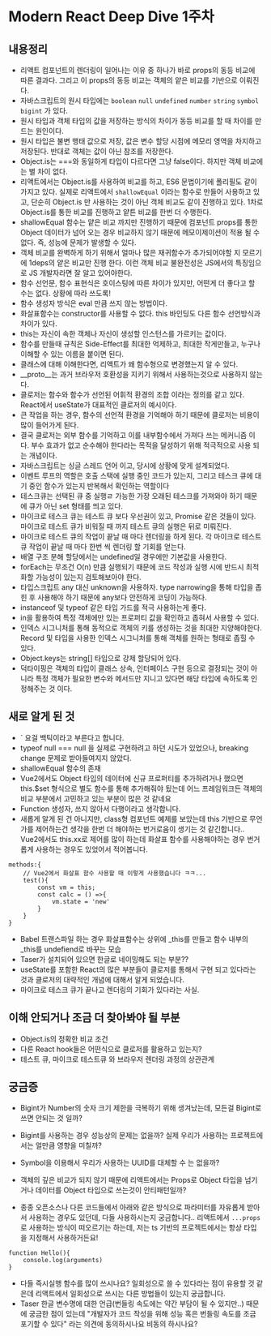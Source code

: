 # Modern React Deep Dive 1주차



## 내용정리

- 리액트 컴포넌트의 렌더링이 일어나는 이유 중 하나가 바로 props의 동등 비교에 따른 결과다. 그리고 이 props의 동등 비교는 객체의 얕은 비교를 기반으로 이뤄진다. 
- 자바스크립트의 원시 타입에는 `boolean` `null`  `undefined` `number` `string` `symbol` `bigint` 가 있다.
- 원시 타입과 객체 타입의 값을 저장하는 방식의 차이가 동등 비교를 할 때 차이를 만드는 원인이다.
- 원시 타입은 불변 행태 값으로 저장, 값은 변수 할당 시점에 메모리 영역을 차지하고 저장된다. 반대로 객체는 값이 아닌 참조를 저장한다.
- Object.is는 ===와 동일하게 타입이 다르다면 그냥 false이다. 하지만 객체 비교에는 별 차이 없다.
- 리액트에서는 Object.is를 사용하여 비교를 하고, ES6 문법이기에 폴리필도 같이 가지고 있다. 실제로 리액트에서  `shallowEqual` 이라는 함수로 만들어 사용하고 있고, 단순히 Object.is 만 사용하는 것이 아닌 객체 비교도 같이 진행하고 있다. 1차로 Object.is를 통한 비교를 진행하고 얕튼 비교를 한번 더 수행한다.
- shallowEqual 함수는 얕은 비교 까지만 진행하기 때문에 컴포넌트 props를 통한 Object 데이터가 넘어 오는 경우 비교하지 않기 때문에 메모이제이션이 적용 될 수 없다. 즉, 성능에 문제가 발생할 수 있다.
-  객체 비교를 완벽하게 하기 위해서 얼마나 많은 재귀함수가 추가되어야할 지 모르기에 1deps의 얕은 비교만 진행 한다. 이런 객체 비교 불완전성은 JS에서의 특징임으로 JS 개발자라면 잘 알고 있어야한다.
- 함수 선언문, 함수 표현식은 호이스팅에 따른 차이가 있지만, 어떤게 더 좋다고 할 수는 없다. 상황에 따라 쓰도록!
- 함수 생성자 방식은 eval 만큼 쓰지 않는 방법이다.
- 화살표함수는 constructor를 사용할 수 없다. this 바인딩도 다른 함수 선언방식과 차이가 있다.
- this는 자신이 속한 객체나 자신이 생성할 인스턴스를 가르키는 값이다.
- 함수를 만들때 규칙은 Side-Effect를 최대한 억제하고, 최대한 작게만들고, 누구나 이해할 수 있는 이름을 붙이면 된다.
- 클래스에 대해 이해한다면, 리액트가 왜 함수형으로 변경했는지 알 수 있다.
- \_\_proto\_\_는 과거 브라우저 호환성을 지키기 위해서 사용하는것으로 사용하지 않는다.
- 클로저는 함수와 함수가 선언된 어휘적 환경의 조합 이라는 정의를 같고 있다. React에서 useState가 대표적인 클로저의 예시이다.
- 큰 작업을 하는 경우, 함수의 선언적 환경을 기억해야 하기 때문에 클로저는 비용이 많이 들어가게 된다.
- 결국 클로저는 외부 함수를 기억하고 이를 내부함수에서 가져다 쓰는 메커니즘 이다. 부수 효과가 없고 순수해야 한다라는 목적을 달성하기 위해 적극적으로 사용 되는 개념이다.
- 자바스크립트는 싱글 스레드 언어 이고, 당시에 상황에 맞게 설계되었다.
- 이벤트 루프의 역할은 호출 스택에 실행 중인 코드가 있는지, 그리고 테스크 큐에 대기 중인 함수가 있는지 반복해서 확인하는 역할이다
- 테스크큐는 선택된 큐 중 실행ㄹ 가능한 가장 오래된 테스크를 가져와야 하기 때문에 큐가 아닌 set 형태를 띄고 있다.
- 마이크로 테스크 큐는 테스트 큐 보다 우선권이 있고, Promise 같은 것들이 있다. 마이크로 테스트 큐가 비워질 때 까지 테스트 큐의 실행은 뒤로 미뤄진다.
- 마이크로 테스트 큐의 작업이 끝날 때 마다 렌더링을 하게 된다. 각 마이크로 테스트 큐 작업이 끝날 때 마다 한번 씩 렌더링 할 기회를 얻는다.
- 배열 구조 분해 할당에서는 undefined일 경우에만 기본값을 사용한다.
- forEach는 무조건 O(n) 만큼 실행되기 때문에 코드 작성과 실행 시에 반드시 최적화할 가능성이 있는지 검토해보아야 한다.
- 타입스크립트 any 대신 unknown을 사용하자. type narrowing을 통해 타입을 좁힌 후 사용해야 하기 때문에 any보다 안전하게 코딩이 가능하다.
- instanceof 및 typeof 같은 타입 가드를 적극 사용하는게 좋다.
- in을 활용하여 특정 객체에만 있는 프로퍼티 값을 확인하고 좁혀서 사용할 수 있다.
- 인덱스 시그니처를 통해 동적으로 객체의 키를 생성하는 것을 최대한 지양해야한다. Record 및 타입을 사용한 인덱스 시그니처를 통해 객체를 원하는 형태로 좁힐 수 있다.
- Object.keys는 string[] 타입으로 강제 할당되어 있다.
- 덕타이핑은 객체의 타입이 클래스 상속, 인터페이스 구현 등으로 결정되는 것이 아니라 특정 객체가 필요한 변수와 메서드만 지니고 있다면 해당 타입에 속하도록 인정해주는 것 이다.



## 새로 알게 된 것

- ` 요걸 백틱이라고 부른다고 합니다. 
- typeof null === null 을 실제로 구현하려고 하던 시도가 있었으나, breaking change 문제로 받아들여지지 않았다.
- shallowEqual 함수의 존재
- Vue2에서도 Object 타입의 데이터에 신규 프로퍼티를 추가하려거나 했으면 this.$set 형식으로 별도 함수를 통해 추가해줘야 됬는데 어느 프레임워크든 객체의 비교 부분에서 고민하고 있는 부분이 많은 것 같네요
- Function 생성자, 쓰지 않아서 다행이라고 생각합니다.
- 새롭게 알게 된 건 아니지만, class형 컴포넌트 예제를 보았는데 this 기반으로 무언가를 제어하는건 생각을 한번 더 해야하는 번거로움이 생기는 것 같긴합니다.. Vue2에서도 this.xx로 제어를 많이 하는데 화살표 함수를 사용해야하는 경우 번거롭게 사용하는 경우도 있었어서 적어봅니다. 

```
methods:{
	// Vue2에서 화살표 함수 사용할 때 이렇게 사용했습니다 ㅋㅋ...
	test(){
		const vm = this;
		const calc = () =>{
			vm.state = 'new'
		}
	}
}
```

- Babel 트랜스파일 하는 경우 화살표함수는 상위에 _this를 만들고 함수 내부의 _this를 undefiend로 바꾸는 모습
- Taser가 설치되어 있으면 한글로 네이밍해도 되는 부분?? 
- useState를 포함한 React의 많은 부분들이 클로저를 통해서 구현 되고 있다라는 것과 클로저의 대략적인 개념에 대해서 알게 되었습니다.
- 마이크로 테스크 큐가 끝나고 렌더링의 기회가 있다라는 사실. 



## 이해 안되거나 조금 더 찾아봐야 될 부분

- Object.is의 정확한 비교 조건
- 다른 React hook들은 어떤식으로 클로저를 활용하고 있는지?
- 테스트 큐, 마이크로 테스트큐 와 브라우저 렌더링 과정의 상관관계



## 궁금증

- Bigint가 Number의 숫자 크기 제한을 극복하기 위해 생겨났는데, 모든걸 Bigint로 쓰면 안되는 것 일까?
- Bigint를 사용하는 경우 성능상의 문제는 없을까? 실제 우리가 사용하는 프로젝트에서는 얼만큼 영향을 미칠까?
- Symbol을 이용해서 우리가 사용하는 UUID를 대체할 수 는 없을까?
- 객체의 깊은 비교가 되지 않기 때문에 리액트에서는 Props로 Object 타입을 넘기거나 데이터를 Object 타입으로 쓰는것이 안티패턴일까?

- 종종 오픈소스나 다른 코드들에서 아래와 같은 방식으로 파라미터를 자유롭게 받아서 사용하는 경우도 있던데, 다들 사용하시는지 궁금합니다.. 리액트에서 `...props` 로 사용하는 방식이 떠오르기는 하는데, 저는 ts 기반의 프로젝트에서는 항상 타입을 지정해서 사용하거든요!

```
function Hello(){
	console.log(arguments)
}
```

- 다들 즉시실행 함수를 많이 쓰시나요? 일회성으로 쓸 수 있다라는 점이 유용할 것 같은데 리액트에서 일회성으로 쓰시는 다른 방법들이 있는지 궁금합니다.
- Taser 한글 변수명에 대한 언급(번들링 속도에는 약간 부담이 될 수 있지만..) 때문에 궁금한 점이 있는데 "개발자가 코드 작성을 위해 성능 혹은 번들링 속도를 조금 포기할 수 있다" 라는 의견에 동의하시나요 비동의 하시나요?
